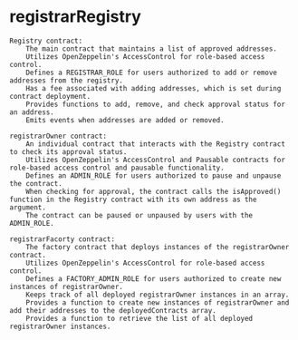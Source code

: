 # registrarRegistry

    Registry contract:
        The main contract that maintains a list of approved addresses.
        Utilizes OpenZeppelin's AccessControl for role-based access control.
        Defines a REGISTRAR_ROLE for users authorized to add or remove addresses from the registry.
        Has a fee associated with adding addresses, which is set during contract deployment.
        Provides functions to add, remove, and check approval status for an address.
        Emits events when addresses are added or removed.

    registrarOwner contract:
        An individual contract that interacts with the Registry contract to check its approval status.
        Utilizes OpenZeppelin's AccessControl and Pausable contracts for role-based access control and pausable functionality.
        Defines an ADMIN_ROLE for users authorized to pause and unpause the contract.
        When checking for approval, the contract calls the isApproved() function in the Registry contract with its own address as the argument.
        The contract can be paused or unpaused by users with the ADMIN_ROLE.

    registrarFacorty contract:
        The factory contract that deploys instances of the registrarOwner contract.
        Utilizes OpenZeppelin's AccessControl for role-based access control.
        Defines a FACTORY_ADMIN_ROLE for users authorized to create new instances of registrarOwner.
        Keeps track of all deployed registrarOwner instances in an array.
        Provides a function to create new instances of registrarOwner and add their addresses to the deployedContracts array.
        Provides a function to retrieve the list of all deployed registrarOwner instances.
